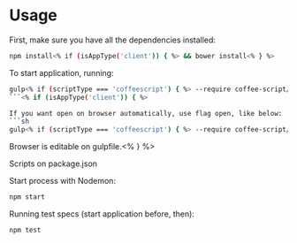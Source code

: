 # Usage

First, make sure you have all the dependencies installed:
```sh
npm install<% if (isAppType('client')) { %> && bower install<% } %>
```

To start application, running:

```sh
gulp<% if (scriptType === 'coffeescript') { %> --require coffee-script/register<% } %>
```<% if (isAppType('client')) { %>

If you want open on browser automatically, use flag open, like below:
```sh
gulp<% if (scriptType === 'coffeescript') { %> --require coffee-script/register<% } %> --open
```
Browser is editable on gulpfile.<% } %>


Scripts on package.json

Start process with Nodemon:
```sh
npm start
```

Running test specs (start application before, then):
```sh
npm test
```
